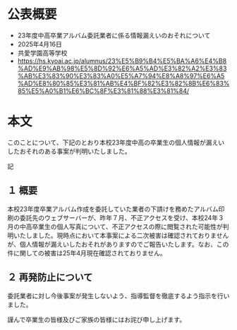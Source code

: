 # 公表概要
- 23年度中高卒業アルバム委託業者に係る情報漏えいのおそれについて
- 2025年4月16日
- 共愛学園高等学校
- https://hs.kyoai.ac.jp/alumnus/23%E5%B9%B4%E5%BA%A6%E4%B8%AD%E9%AB%98%E5%8D%92%E6%A5%AD%E3%82%A2%E3%83%AB%E3%83%90%E3%83%A0%E5%A7%94%E8%A8%97%E6%A5%AD%E8%80%85%E3%81%AB%E4%BF%82%E3%82%8B%E6%83%85%E5%A0%B1%E6%BC%8F%E3%81%88%E3%81%84/

# 本文
このことについて、下記のとおり本校23年度中高の卒業生の個人情報が漏えいしたおそれのある事案が判明いたしました。

記

## １ 概要
本校23年度卒業アルバム作成を委託していた業者の下請けを務めたアルバム印刷の委託先のウェブサーバーが、昨年７月、不正アクセスを受け、本校24年３月の中高卒業生の個人写真について、不正アクセスの際に閲覧された可能性が判明いたしました。現時点において本事案による二次被害は確認されておりませんが、個人情報が漏えいしたおそれがありますのでご報告いたします。なお、この件に関しての被害は25年4月現在確認されておりません。

## ２ 再発防止について
委託業者に対し今後事案が発生しないよう、指導監督を徹底するよう指示を行いました。

謹んで卒業生の皆様及びご家族の皆様にはお詫び申し上げます。
